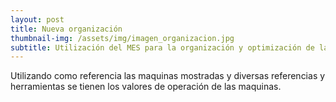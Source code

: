```yaml
---
layout: post
title: Nueva organización
thumbnail-img: /assets/img/imagen_organizacion.jpg
subtitle: Utilización del MES para la organización y optimización de la producción en la empresa
---
```


Utilizando como referencia las maquinas mostradas y diversas referencias y herramientas se tienen los valores de operación de las maquinas.

<head>
    <title>Centered Table Example</title>
    <style>
        table {
            border-collapse: collapse;
            margin: 0 auto;
        }

        table, th, td {
            border: 1px solid black;
            text-align: center;
            padding: 10px;
        }
    </style>
</head>
<body>
    <table>
        <tr>
            <th>Proceso</th>
            <th>Máquina</th>
            <th>Tiempo de <br> subida</th>
            <th>Tiempo de <br> bajada</th>
            <th>Paradas</th>
            <th>MTBF</th>
            <th>MTTR</th>
        </tr>
        <tr>
            <td>Dosificación</td>
            <td>Dosificador por peso automático <br> lineal de 4 cabezales <br> 5g-1000g </td>
            <td>315</td>
            <td>7</td>
            <td>1</td>
            <td>308</td>
            <td>7</td>   
        </tr>
        <tr>
            <td>Mezcla</td>
            <td>Mezcladora planetaria: <br> para el amasado de productos de <br> alta viscosidad y tixotropia</td>
            <td>630</td>
            <td>35</td>
            <td>1</td>
            <td>595</td>
            <td>35</td>
        </tr>
        <tr>
            <td>Laminación</td>
            <td>Laminadora de masa <br> C: 430x1700 mm</td>
            <td></td>
            <td>Row 3, Cell 4</td>
            <td>Row 3, Cell 5</td>
            <td>Row 3, Cell 6</td>
            <td>Row 3, Cell 7</td>
        </tr>
        <tr>
            <td>Corte</td>
            <td>Laminadora industria para <br> arepas rellenas 40 c,</td>
            <td>1470</td>
            <td>35</td>
            <td>1</td>
            <td>1435</td>
            <td>35</td>
        </tr>
        <tr>
            <td>Horneado</td>
            <td>Horno tunel 1 nivel 40 <br> trabajables </td>
            <td>2380</td>
            <td>280</td>
            <td>1</td>
            <td>2100</td>
            <td>280</td>
        </tr>
    </table>
</body>

A partir de esto se les calcula el porcentaje de disponibilidad
